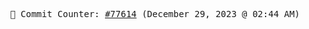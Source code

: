 <p align="center">
    <samp>
        📮 Commit Counter: <a href="https://github.com/Javascript-void0/Javascript-void0/commits/main">#77614</a> (December 29, 2023 @ 02:44 AM)
    </samp>
</p>